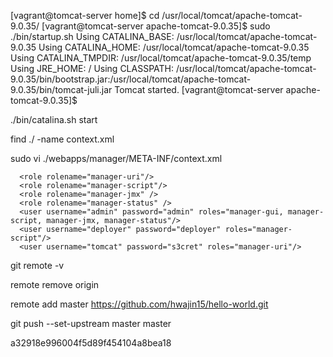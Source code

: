 [vagrant@tomcat-server home]$ cd /usr/local/tomcat/apache-tomcat-9.0.35/
[vagrant@tomcat-server apache-tomcat-9.0.35]$ sudo ./bin/startup.sh
Using CATALINA_BASE:   /usr/local/tomcat/apache-tomcat-9.0.35
Using CATALINA_HOME:   /usr/local/tomcat/apache-tomcat-9.0.35
Using CATALINA_TMPDIR: /usr/local/tomcat/apache-tomcat-9.0.35/temp
Using JRE_HOME:        /
Using CLASSPATH:       /usr/local/tomcat/apache-tomcat-9.0.35/bin/bootstrap.jar:/usr/local/tomcat/apache-tomcat-9.0.35/bin/tomcat-juli.jar
Tomcat started.
[vagrant@tomcat-server apache-tomcat-9.0.35]$



./bin/catalina.sh start

find ./ -name context.xml



sudo vi ./webapps/manager/META-INF/context.xml

```
  <role rolename="manager-uri"/>
  <role rolename="manager-script"/>
  <role rolename="manager-jmx" />
  <role rolename="manager-status" />
  <user username="admin" password="admin" roles="manager-gui, manager-script, manager-jmx, manager-status"/>
  <user username="deployer" password="deployer" roles="manager-script"/>
  <user username="tomcat" password="s3cret" roles="manager-uri"/>
```

git remote -v

remote remove origin

 remote add master https://github.com/hwajin15/hello-world.git

git push --set-upstream master master





a32918e996004f5d89f454104a8bea18